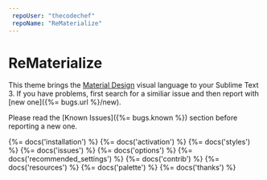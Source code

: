 ```yaml
---
 repoUser: "thecodechef"
 repoName: "ReMaterialize"
---
```


# ReMaterialize

This theme brings the [Material Design](http://www.google.com/design/) visual language to your Sublime Text 3. If you have problems, first search for a similiar issue and then report with [new one]({%= bugs.url %}/new).

Please read the [Known Issues]({%= bugs.known %}) section before reporting a new one.

{%= docs('installation') %}
{%= docs('activation') %}
{%= docs('styles') %}
{%= docs('issues') %}
{%= docs('options') %}
{%= docs('recommended_settings') %}
{%= docs('contrib') %}
{%= docs('resources') %}
{%= docs('palette') %}
{%= docs('thanks') %}

